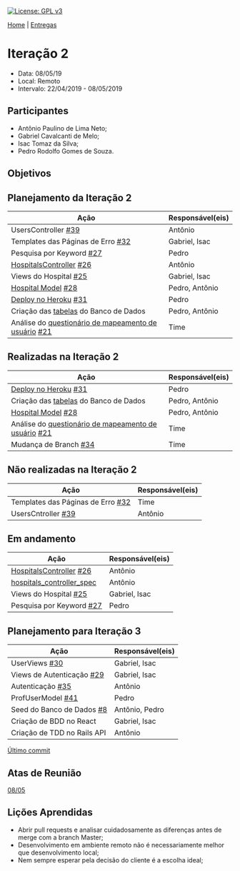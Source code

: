 [![License: GPL v3](https://img.shields.io/badge/License-GPLv3-blue.svg)](https://www.gnu.org/licenses/gpl-3.0)



[Home](https://github.com/aplneto/medmapper) | 
[Entregas](/docs/iterations.md)

# Iteração 2
* Data: 08/05/19
* Local: Remoto
* Intervalo: 22/04/2019 - 08/05/2019
## Participantes
  * Antônio Paulino de Lima Neto;
  * Gabriel Cavalcanti de Melo;
  * Isac Tomaz da Silva;
  * Pedro Rodolfo Gomes de Souza.
## Objetivos

## Planejamento da Iteração 2
| Ação | Responsável(eis) |
|----------|----------|
|UsersController [#39]|Antônio|
|Templates das Páginas de Erro [#32]|Gabriel, Isac|
|Pesquisa por Keyword [#27]|Pedro|
|[HospitalsController] [#26]|Antônio|
|Views do Hospital [#25]|Gabriel, Isac|
|[Hospital Model] [#28]|Pedro, Antônio|
|[Deploy no Heroku] [#31]|Pedro|
|Criação das [tabelas] do Banco de Dados|Pedro, Antônio|
|Análise do [questionário de mapeamento de usuário] [#21]|Time|

## Realizadas na Iteração 2
| Ação | Responsável(eis) |
|----------|----------|
|[Deploy no Heroku] [#31]|Pedro|
|Criação das [tabelas] do Banco de Dados|Pedro, Antônio|
|[Hospital Model] [#28]|Pedro, Antônio|
|Análise do [questionário de mapeamento de usuário] [#21] |Time|
| Mudança de Branch [#34] | Time | 

## Não realizadas na Iteração 2
| Ação | Responsável(eis) |
|------|------------------|
|Templates das Páginas de Erro [#32]|Time|
|UsersCntroller [#39]| Antônio |

## Em andamento 
| Ação | Responsável(eis) |
|----------|----------|
|[HospitalsController] [#26]| Antônio |
|[hospitals_controller_spec]| Antônio |
|Views do Hospital [#25]|Gabriel, Isac|
|Pesquisa por Keyword [#27]|Pedro|

## Planejamento para Iteração 3
| Ação | Responsável(eis) |
|----------|----------|
|UserViews [#30]|Gabriel, Isac|
|Views de Autenticação [#29]|Gabriel, Isac|
|Autenticação [#35]|Antônio|
|ProfUserModel [#41]|Pedro|
|Seed do Banco de Dados [#8] |Antônio, Pedro|
|Criação de BDD no React |Gabriel, Isac|
|Criação de TDD no Rails API |Antônio|

[Último commit](https://github.com/aplneto/medmapper/tree/96a5c1c578e6729729e2b6e8cd1297b5a3f4a41d)

## Atas de Reunião

[08/05](https://github.com/aplneto/medmapper/blob/master/docs/iteration2/%5B08-05%5D%20Reuni%C3%A3o%20com%20equipe%20do%20LACAF%20.pdf)

## Lições Aprendidas

- Abrir pull requests e analisar cuidadosamente as diferenças antes de merge com a branch Master;
- Desenvolvimento em ambiente remoto não é necessariamente melhor que desenvolvimento local;
- Nem sempre esperar pela decisão do cliente é a escolha ideal;


<!-- Issues: https://github.com/aplneto/medmapper/issues -->
[#41]: https://github.com/aplneto/medmapper/issues/41
[#39]: https://github.com/aplneto/medmapper/issues/39
[#35]: https://github.com/aplneto/medmapper/issues/35
[#34]: https://github.com/aplneto/medmapper/issues/34
[#32]: https://github.com/aplneto/medmapper/issues/32
[#31]: https://github.com/aplneto/medmapper/issues/31
[#30]: https://github.com/aplneto/medmapper/issues/30
[#29]: https://github.com/aplneto/medmapper/issues/26
[#28]: https://github.com/aplneto/medmapper/issues/28
[#27]: https://github.com/aplneto/medmapper/issues/27
[#26]: https://github.com/aplneto/medmapper/issues/26
[#25]: https://github.com/aplneto/medmapper/issues/25
[#21]: https://github.com/aplneto/medmapper/issues/21
[#8]: https://github.com/aplneto/medmapper/issues/8

<!-- Links Externos -->
[Deploy no Heroku]: http://medmapper.herokuapp.com/

<!-- Links Internos -->
[Hospital Model]: https://github.com/aplneto/medmapper/blob/96a5c1c578e6729729e2b6e8cd1297b5a3f4a41d/back_app/app/models/hospital.rb
[HospitalsController]: https://github.com/aplneto/medmapper/blob/96a5c1c578e6729729e2b6e8cd1297b5a3f4a41d/back_app/app/controllers/hospitals_controller.rb
[hospitals_controller_spec]: https://github.com/aplneto/medmapper/blob/96a5c1c578e6729729e2b6e8cd1297b5a3f4a41d/back_app/spec/controllers/hospitals_controller_spec.rb
[questionário de mapeamento de usuário]: https://docs.google.com/forms/d/1MH0NY6uwUygmwTdryMzm4ZxNix36wcaZfg-9pLqNVW0/
[tabelas]: https://github.com/aplneto/medmapper/blob/96a5c1c578e6729729e2b6e8cd1297b5a3f4a41d/back_app/db/schema.rb
